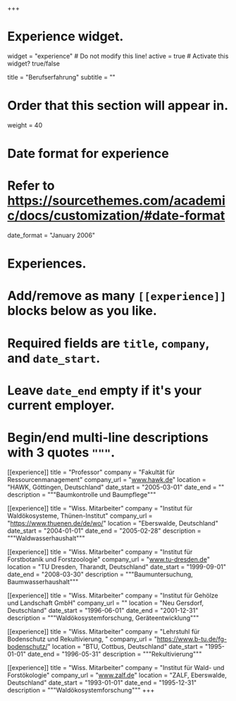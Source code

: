 +++
# Experience widget.
widget = "experience"  # Do not modify this line!
active = true  # Activate this widget? true/false

title = "Berufserfahrung"
subtitle = ""

# Order that this section will appear in.
weight = 40

# Date format for experience
#   Refer to https://sourcethemes.com/academic/docs/customization/#date-format
 date_format = "January 2006"

# Experiences.
#   Add/remove as many `[[experience]]` blocks below as you like.
#   Required fields are `title`, `company`, and `date_start`.
#   Leave `date_end` empty if it's your current employer.
#   Begin/end multi-line descriptions with 3 quotes `"""`.

[[experience]]
  title = "Professor"
  company = "Fakultät für Ressourcenmanagement"
  company_url = "www.hawk.de"
  location = "HAWK, Göttingen, Deutschland"
  date_start = "2005-03-01"
  date_end = ""
  description = """Baumkontrolle und Baumpflege"""

[[experience]]
  title = "Wiss. Mitarbeiter"
  company = "Institut für Waldökosysteme, Thünen-Institut"
  company_url = "https://www.thuenen.de/de/wo/"
  location = "Eberswalde, Deutschland"
  date_start = "2004-01-01"
  date_end = "2005-02-28"
  description = """Waldwasserhaushalt"""
  
[[experience]]
  title = "Wiss. Mitarbeiter"
  company = "Institut für Forstbotanik und Forstzoologie"
  company_url = "www.tu-dresden.de"
  location = "TU Dresden, Tharandt, Deutschland"
  date_start = "1999-09-01"
  date_end = "2008-03-30"
  description = """Baumuntersuchung, Baumwasserhaushalt"""

[[experience]]
  title = "Wiss. Mitarbeiter"
  company = "Institut für Gehölze und Landschaft GmbH"
  company_url = ""
  location = "Neu Gersdorf, Deutschland"
  date_start = "1996-06-01"
  date_end = "2001-12-31"
  description = """Waldökosystemforschung, Geräteentwicklung"""
  
[[experience]]
  title = "Wiss. Mitarbeiter"
  company = "Lehrstuhl für Bodenschutz und Rekultivierung, "
  company_url = "https://www.b-tu.de/fg-bodenschutz/"
  location = "BTU, Cottbus, Deutschland"
  date_start = "1995-01-01"
  date_end = "1996-05-31"
  description = """Rekultivierung"""
  
[[experience]]
  title = "Wiss. Mitarbeiter"
  company = "Institut für Wald- und Forstökologie"
  company_url = "www.zalf.de"
  location = "ZALF, Eberswalde, Deutschland"
  date_start = "1993-01-01"
  date_end = "1995-12-31"
  description = """Waldökosystemforschung"""
+++





